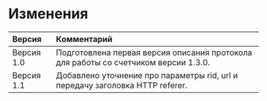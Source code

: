 # Изменения

| Версия | Комментарий |
| :--- | :--- |
| Версия 1.0 | Подготовлена первая версия описания протокола для работы со счетчиком версии 1.3.0. |
| Версия 1.1 | Добавлено уточнение про параметры rid, url и передачу заголовка HTTP referer. |

